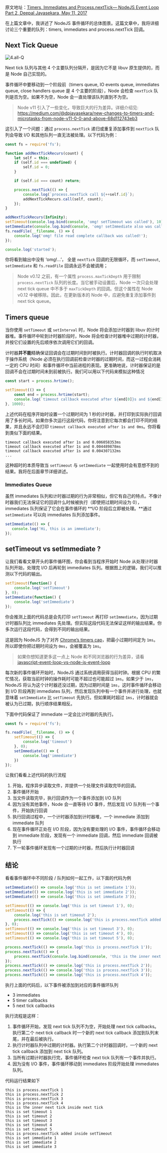 原文地址：[Timers, Immediates and Process.nextTick— NodeJS Event Loop Part 2, Deepal Jayasekara, May 11, 2017](https://blog.insiderattack.net/timers-immediates-and-process-nexttick-nodejs-event-loop-part-2-2c53fd511bb3)

在上篇文章中，我讲述了 NodeJS 事件循环的总体图景。这篇文章中，我将详细讨论三个重要的队列：timers, immediates and process.nextTick 回调。

## Next Tick Queue

![4.all-Q](D:\Workbench\每日学习\nodejs\EventLoop\res\4.all-Q.png)

Next tick 队列与其他 4 个主要队列分隔开，是因为它不是 libuv 原生提供的，而是 Node 自己实现的。

事件循环中要移动到一个阶段前（timers queue, IO events queue, immediates queue, close handlers queue 是 4 个主要的阶段），Node 会检查 `nextTick` 队列是否为空。如果不为空，Node 会一直处理该队列直到不为空。

> Node v11 引入了一些变化，导致巨大的行为差异。详细介绍见: https://medium.com/@dpjayasekara/new-changes-to-timers-and-microtasks-from-node-v11-0-0-and-above-68d112743eb3

这引入了一个问题：通过 `process.nextTick` 递归或重复添加事件到 `nextTick` 队列会导致 I/O 和其他队列一直无法被处理。以下代码为例：

```js
const fs = require('fs');

function addNextTickRecurs(count) {
    let self = this;
    if (self.id === undefined) {
        self.id = 0;
    }

    if (self.id === count) return;

    process.nextTick(() => {
        console.log(`process.nextTick call ${++self.id}`);
        addNextTickRecurs.call(self, count);
    });
}

addNextTickRecurs(Infinity);
setTimeout(console.log.bind(console, 'omg! setTimeout was called'), 10);
setImmediate(console.log.bind(console, 'omg! setImmediate also was called'));
fs.readFile(__filename, () => {
    console.log('omg! file read complete callback was called!');
});

console.log('started');
```

你将看到输出中没有 ‘omg!…’， 全是 `nextTick` 回调的无限循环，而 `setTimeout`, `setImmediate` 和 `fs.readFile` 回调永远不会被调用；

> Node v0.12 之前，有一个属性 `process.maxTickDepth` 用于限制 `process.nextTick` 队列的长度。当它被手动设置后，Node 一次只会处理 next tick queue 中不多于 `maxTickDepth` 的回调。但这个属性在 Node v0.12 中被移除。因此，在更新版本的 Node 中，应避免重复添加事件到 next tick queue。

## Timers queue

当你使用 `setTimeout` 或 `setInterval` 时，Node 将会添加计时器到 libuv 的计时器堆。事件循环中轮到计时器阶段时，Node 将会检查计时器堆中过期的计时器，并按它们设置的先后顺序依次调用它们的回调。

计时器**并不能**精确保证回调会在过期时间到时被执行。计时器回调的执行时机取决于操作系统（Node 必须在执行回调前检查计时器的过期时间，而这一过程会消耗一定的 CPU 时间）和事件循环中当前进程的表现。更准确地说，计时器保证的是回调不会在过期时间未到前被执行。我们可以用以下代码来模拟这种情况

```js
const start = process.hrtime();

setTimeout(() => {
    const end = process.hrtime(start);
    console.log(`timeout callback executed after ${end[0]}s and ${end[1]/Math.pow(10,9)}ms`);
}, 1000);
```

上述代码在程序开始时设置一个过期时间为 1 秒的计时器，并打印到实际执行回调用了多长时间。如果你多次运行这段代码，你将注意到它每次都会打印不同的结果，并且永远不会打印 `timeout callback executed after 1s and 0ms`。你将看到类似下面的结果。

```
timeout callback executed after 1s and 0.006058353ms
timeout callback executed after 1s and 0.004489878ms
timeout callback executed after 1s and 0.004307132ms
...
```

这种超时的本质导致当 `setTimeout` 与 `setImmediate` 一起使用时会有意想不到的结果。我将在后面章节详细讲述。

### Immediates Queue

虽然 immediates 队列和计时器过期的行为非常相似，但它有自己的特点。不像计时器我们无法保证它的回调什么时候被执行（即使把过期时间设为 0），immediates 队列保证了它会在事件循环的 **I/O 阶段后立即被处理。**通过 `setImmediate` 可以向 immediates 队列添加事件。

```js
setImmediate(() => {
   console.log('Hi, this is an immediate');
});
```

## setTimeout vs setImmediate ?

让我们看看文章开头的事件循环图，你会看到当程序开始时 Node 从处理计时器队列开始，处理完 I/O 后再轮到 immediates 队列。根据图上的逻辑，我们可以推测以下代码的输出。

```js
setTimeout(function() {
    console.log('setTimeout')
}, 0);
setImmediate(function() {
    console.log('setImmediate')
});
```

你会推测上面的代码总是会先打印 `setTimeout` 再打印 `setImmediate`，因为过期计时器队列比 immediates 先处理。但实际这段代码无法保证这样的输出结果。你多次运行这段代码，会得到不同的输出结果。

这是因为 NodeJS 为了对齐 [Chrome’s timers cap](https://chromium.googlesource.com/chromium/blink/+/master/Source/core/frame/DOMTimer.cpp#93)，把最小过期时间定为 `1ms`。所以即使你把过期时间设为 `0ms`，会被覆盖为 `1ms`。

> 如果你想知道更多这一点上 Node 和不同浏览器的行为差异，请看 [javascript-event-loop-vs-node-js-event-loop](https://blog.insiderattack.net/javascript-event-loop-vs-node-js-event-loop-aea2b1b85f5c)

每次新的事件循环开始时，NodeJS 通过系统调用获得当前时钟。根据 CPU 的繁忙情况，获取当前时钟的操作耗时可能不超过也可能超过 `1ms`。如果少于 `1ms`，NodeJS 将认为这个计时器还没过期，因为过期时间是 `1ms`，这时事件循环会移动到 I/O 阶段再到 immediates 队列，然后发现队列中有一个事件并进行处理，也就意味着 `setImmediate` 比 `setTimeout` 先执行。但如果耗时超过 `1ms`，计时器就会被认为已过期，执行顺序结果相反。

下面中代码保证了 immediate 一定会比计时器的先执行。

```js
const fs = require('fs');

fs.readFile(__filename, () => {
    setTimeout(() => {
        console.log('timeout')
    }, 0);
    setImmediate(() => {
        console.log('immediate')
    })
});
```

让我们看看上述代码的执行流程

1. 开始，程序异步读取文件，并提供一个处理文件读取完毕的回调。
2. 事件循环开始
3. 当文件读取完毕，执行回调作为一个事件添加到 I/O 队列
4. 因为没有其他事件，Node 会一直等待 I/O 事件，然后发现 I/O 队列有一个事件，开始执行回调
5. 执行回调过程中，一个计时器添加到计时器堆，一个 immediate 添加到 immediate 队列
6. 现在事件循环正处在 I/O 阶段，因为没有要处理的 I/O 事件，事件循环会移动到 immediate 阶段，发现有一个 immediate 回调，然后 immediate 回调被执行
7. 下一轮事件循环发现有一个过期的计时器，然后执行计时器回调

## 结论

看看事件循环中不同阶段 / 队列如何一起工作，以下面的代码为例

```js
setImmediate(() => console.log('this is set immediate 1'));
setImmediate(() => console.log('this is set immediate 2'));
setImmediate(() => console.log('this is set immediate 3'));

setTimeout(() => console.log('this is set timeout 1'), 0);
setTimeout(() => {
    console.log('this is set timeout 2');
    process.nextTick(() => console.log('this is process.nextTick added inside setTimeout'));
}, 0);
setTimeout(() => console.log('this is set timeout 3'), 0);
setTimeout(() => console.log('this is set timeout 4'), 0);
setTimeout(() => console.log('this is set timeout 5'), 0);

process.nextTick(() => console.log('this is process.nextTick 1'));
process.nextTick(() => {
    process.nextTick(console.log.bind(console, 'this is the inner next tick inside next tick'));
});
process.nextTick(() => console.log('this is process.nextTick 2'));
process.nextTick(() => console.log('this is process.nextTick 3'));
process.nextTick(() => console.log('this is process.nextTick 4'));
```

执行上面的代码后，以下事件被添加到对应的事件循环队列

- 3 immediates
- 5 timer callbacks
- 5 next tick callbacks

执行流程是这样：

1. 事件循环开始，发现 next tick 队列不为空，开始处理 next tick callbacks。执行第二个 next tick callback 时一个新的 next tick callback 添加到队列末尾，并在最后被执行。
2. 执行计时器队列中过期的计时器。执行第二个计时器回调时，一个新的 next tick callback 添加到 next tick 队列。
3. 当所有过期计时器执行完，事件循环检查 next tick 队列有一个事件并执行。
4. 因为没有 I/O 事件，事件循环移动到 immediates 阶段开始处理 immediates 队列。

代码运行结果如下

```
this is process.nextTick 1
this is process.nextTick 2
this is process.nextTick 3
this is process.nextTick 4
this is the inner next tick inside next tick
this is set timeout 1
this is set timeout 2
this is set timeout 3
this is set timeout 4
this is set timeout 5
this is process.nextTick added inside setTimeout
this is set immediate 1
this is set immediate 2
this is set immediate 3
```